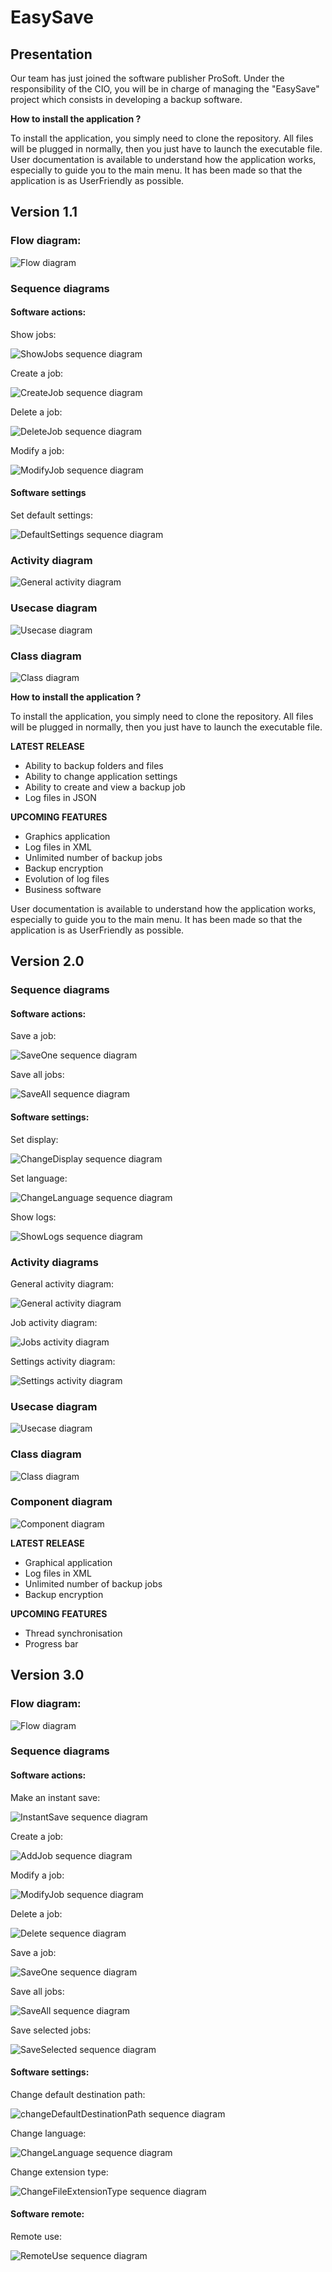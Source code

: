 # EasySave
## Presentation

Our team has just joined the software publisher ProSoft. Under the responsibility of the CIO, you will be in charge of managing the "EasySave" project which consists in developing a backup software.

**How to install the application ?**

To install the application, you simply need to clone the repository. All files will be plugged in normally, then you just have to launch the executable file.
User documentation is available to understand how the application works, especially to guide you to the main menu. It has been made so that the application is as UserFriendly as possible.


## Version 1.1

### Flow diagram:

![Flow diagram](CDC/1.1/flow_diagram.png)

### Sequence diagrams

#### Software actions:

Show jobs:

![ShowJobs sequence diagram](CDC/1.1/sequence_diagram_job_show.png)

Create a job:

![CreateJob sequence diagram](CDC/1.1/sequence_diagram_job_create.png)

Delete a job:

![DeleteJob sequence diagram](CDC/1.1/sequence_diagram_job_delete.png)

Modify a job:

![ModifyJob sequence diagram](CDC/1.1/sequence_diagram_job_modify.png)

#### Software settings

Set default settings:

![DefaultSettings sequence diagram](CDC/1.1/sequence_diagram_settings_defaultSettings.png)

### Activity diagram

![General activity diagram](CDC/1.1/activity_diagram.png)

### Usecase diagram

![Usecase diagram](CDC/1.1/usecase_diagram.png)

### Class diagram

![Class diagram](CDC/1.1/class_diagram.png)

**How to install the application ?**

To install the application, you simply need to clone the repository. All files will be plugged in normally, then you just have to launch the executable file.

**LATEST RELEASE**

 - Ability to backup folders and files
 - Ability to change application settings
 - Ability to create and view a backup job
 - Log files in JSON

**UPCOMING FEATURES**

 - Graphics application
 - Log files in XML
 - Unlimited number of backup jobs
 - Backup encryption
 - Evolution of log files
 - Business software

User documentation is available to understand how the application works, especially to guide you to the main menu. It has been made so that the application is as UserFriendly as possible.





## Version 2.0

### Sequence diagrams

#### Software actions:

Save a job:

![SaveOne sequence diagram](CDC/2.0/sequence_diagram_job_saveOne.png)

Save all jobs:

![SaveAll sequence diagram](CDC/2.0/sequence_diagram_job_saveAll.png)

#### Software settings:

Set display:

![ChangeDisplay sequence diagram](CDC/2.0/sequence_diagram_settings_changeDisplay.png)

Set language:

![ChangeLanguage sequence diagram](CDC/2.0/sequence_diagram_settings_changeLanguage.png)

Show logs:

![ShowLogs sequence diagram](CDC/2.0/sequence_diagram_settings_showLogs.png)

### Activity diagrams

General activity diagram:

![General activity diagram](CDC/2.0/activity_diagram_general.png)

Job activity diagram:

![Jobs activity diagram](CDC/2.0/activity_diagram_jobs.png)

Settings activity diagram:

![Settings activity diagram](CDC/2.0/activity_diagram_settings.png)

### Usecase diagram

![Usecase diagram](CDC/2.0/usecase_diagram.png)

### Class diagram

![Class diagram](CDC/2.0/class_diagram.png)

### Component diagram

![Component diagram](CDC/2.0/component_diagram.png)

**LATEST RELEASE**

 - Graphical application
 - Log files in XML
 - Unlimited number of backup jobs
 - Backup encryption

**UPCOMING FEATURES**

 - Thread synchronisation
 - Progress bar





## Version 3.0

### Flow diagram:

![Flow diagram](CDC/3.0/flow_diagram.png)

### Sequence diagrams

#### Software actions:

Make an instant save:

![InstantSave sequence diagram](CDC/3.0/sequence_diagram_job_instantSave.png)

Create a job:

![AddJob sequence diagram](CDC/3.0/sequence_diagram_job_create.png)

Modify a job:

![ModifyJob sequence diagram](CDC/3.0/sequence_diagram_job_modify.png)

Delete a job:

![Delete sequence diagram](CDC/3.0/sequence_diagram_job_delete.png)

Save a job:

![SaveOne sequence diagram](CDC/3.0/sequence_diagram_job_saveOne.png)

Save all jobs:

![SaveAll sequence diagram](CDC/3.0/sequence_diagram_job_saveAll.png)

Save selected jobs:

![SaveSelected sequence diagram](CDC/3.0/sequence_diagram_job_saveSelected.png)

#### Software settings:

Change default destination path:

![changeDefaultDestinationPath sequence diagram](CDC/3.0/sequence_diagram_settings_changeDefaultDestinationPath.png)

Change language:

![ChangeLanguage sequence diagram](CDC/3.0/sequence_diagram_settings_changeLanguage.png)

Change extension type:

![ChangeFileExtensionType sequence diagram](CDC/3.0/sequence_diagram_settings_changeFileExtensionType.png)

#### Software remote:

Remote use:

![RemoteUse sequence diagram](CDC/3.0/sequence_diagram_job_remoteUse.png)